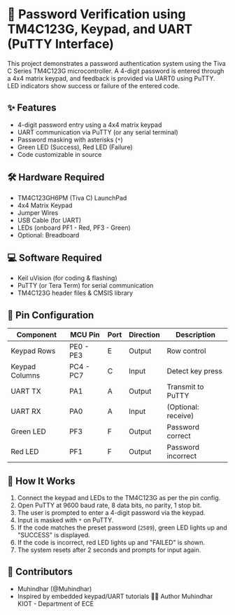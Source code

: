 # 🔐 Password Verification using TM4C123G, Keypad, and UART (PuTTY Interface)
This project demonstrates a password authentication system using the Tiva C Series TM4C123G microcontroller. A 4-digit password is entered through a 4x4 matrix keypad, and feedback is provided via UART0 using PuTTY. LED indicators show success or failure of the entered code.
## ✨ Features
- 4-digit password entry using a 4x4 matrix keypad
- UART communication via PuTTY (or any serial terminal)
- Password masking with asterisks (`*`)
- Green LED (Success), Red LED (Failure)
- Code customizable in source
## 🛠️ Hardware Required
- TM4C123GH6PM (Tiva C) LaunchPad
- 4x4 Matrix Keypad
- Jumper Wires
- USB Cable (for UART)
- LEDs (onboard PF1 - Red, PF3 - Green)
- Optional: Breadboard
## 💻 Software Required
- Keil uVision (for coding & flashing)
- PuTTY (or Tera Term) for serial communication
- TM4C123G header files & CMSIS library
## 📌 Pin Configuration

| Component     | MCU Pin      | Port | Direction | Description         |
|---------------|--------------|------|-----------|---------------------|
| Keypad Rows   | PE0 - PE3     | E    | Output    | Row control         |
| Keypad Columns| PC4 - PC7     | C    | Input     | Detect key press    |
| UART TX       | PA1           | A    | Output    | Transmit to PuTTY   |
| UART RX       | PA0           | A    | Input     | (Optional: receive) |
| Green LED     | PF3           | F    | Output    | Password correct    |
| Red LED       | PF1           | F    | Output    | Password incorrect  |
## 🚀 How It Works
1. Connect the keypad and LEDs to the TM4C123G as per the pin config.
2. Open PuTTY at 9600 baud rate, 8 data bits, no parity, 1 stop bit.
3. The user is prompted to enter a 4-digit password via the keypad.
4. Input is masked with `*` on PuTTY.
5. If the code matches the preset password (`2589`), green LED lights up and "SUCCESS" is displayed.
6. If the code is incorrect, red LED lights up and "FAILED" is shown.
7. The system resets after 2 seconds and prompts for input again.
## 🙌 Contributors
- Muhindhar (@Muhindhar)
- Inspired by embedded keypad/UART tutorials
🧑‍💻 Author
Muhindhar
KIOT - Department of ECE
